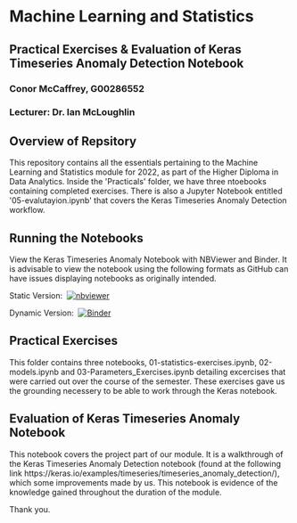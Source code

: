 <h1>Machine Learning and Statistics</h1>
<h2>Practical Exercises & Evaluation of Keras Timeseries Anomaly Detection Notebook</h2>
<h3>Conor McCaffrey, G00286552</h3>
<h3>Lecturer: Dr. Ian McLoughlin</h3>

<h2>Overview of Repsitory</h2>
This repository contains all the essentials pertaining to the Machine Learning and Statistics module for 2022, as part of the Higher Diploma in Data Analytics. 
Inside the 'Practicals' folder, we have three ntoebooks containing completed exercises. There is also a Jupyter Notebook entitled '05-evalutayion.ipynb' that covers the Keras Timeseries Anomaly Detection workflow. 


<h2>Running the Notebooks</h2>
View the Keras Timeseries Anomaly Notebook with NBViewer and Binder. It is advisable to view the notebook using the following formats as GitHub can have issues displaying notebooks as originally intended. 


Static Version: &nbsp;[![nbviewer](https://raw.githubusercontent.com/jupyter/design/master/logos/Badges/nbviewer_badge.svg)](https://nbviewer.org/github/conor-mccaffrey/machstat-assessment/blob/main/05-evaluation.ipynb)


Dynamic Version: &nbsp;[![Binder](https://mybinder.org/badge_logo.svg)](https://mybinder.org/v2/gh/conor-mccaffrey/machstat-assessment/HEAD)

<h2>Practical Exercises</h2>
This folder contains three notebooks, 01-statistics-exercises.ipynb, 02-models.ipynb and 03-Parameters_Exercises.ipynb detailing excercises that were carried out over the course of the semester. These exercises gave us the grounding necessery to be able to work through the Keras notebook.

<h2>Evaluation of Keras Timeseries Anomaly Notebook</h2>
This notebook covers the project part of our module. It is a walkthrough of the Keras Timeseries Anomaly Detection notebook (found at the following link https://keras.io/examples/timeseries/timeseries_anomaly_detection/), which some improvements made by us. This notebook is evidence of the knowledge gained throughout the duration of the module.

Thank you. 